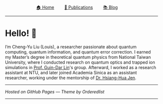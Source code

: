 <p style="text-align: center;">
  <a href="/" style="margin-right: 30px;">🏠 Home</a>
  <a href="/main/publications.html" style="margin-right: 30px;">📄 Publications</a>
  <a href="/main/blog.html" style="margin-right: 30px;">📚 Blog</a>

</p>

---

# Hello! 👋

I’m Cheng-Yu Liu (Louis), a researcher passionate about quantum computing, quantum information, and quantum error correction. I earned my Master’s degree in theoretical quantum physics from National Taiwan University, where I conducted research on quantum optics and trapped ion simulations in [Prof. Guin-Dar Lin](https://www.phys.ntu.edu.tw/enphysics/guindarl.html)'s group. Afterward, I worked as a research assistant at NTU, and later joined Academia Sinica as an assistant researcher, working under the mentorship of [Dr. Hsiang-Hua Jen](https://www.iams.sinica.edu.tw/en/?link=member&id=61).  



---

*Hosted on GitHub Pages — Theme by Orderedlist*


---
